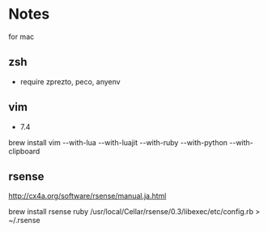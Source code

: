 Notes
====

for mac

zsh
---

- require zprezto, peco, anyenv



vim
---

- 7.4

brew install vim --with-lua --with-luajit --with-ruby --with-python --with-clipboard

rsense
------

http://cx4a.org/software/rsense/manual.ja.html

brew install rsense
ruby /usr/local/Cellar/rsense/0.3/libexec/etc/config.rb > ~/.rsense

